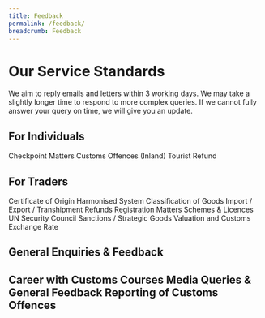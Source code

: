 ```yaml
---
title: Feedback
permalink: /feedback/
breadcrumb: Feedback
---
```


# Our Service Standards

We aim to reply emails and letters within 3 working days. We may take a slightly longer time to respond to more complex queries. If we cannot fully answer your query on time, we will give you an update.

## For Individuals

Checkpoint Matters
Customs Offences (Inland)
Tourist Refund

## For Traders

Certificate of Origin
Harmonised System Classification of Goods
Import / Export / Transhipment
Refunds
Registration Matters
Schemes & Licences
UN Security Council Sanctions / Strategic Goods
Valuation and Customs Exchange Rate

## General Enquiries & Feedback

Career with Customs
Courses
Media Queries & General Feedback
Reporting of Customs Offences
---
